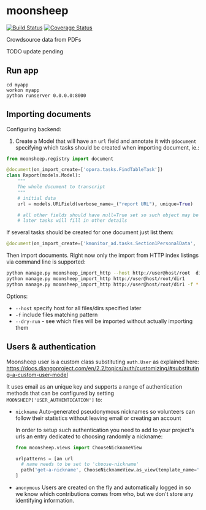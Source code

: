 # moonsheep
[![Build Status](https://travis-ci.org/themoonsheep/moonsheep.svg?branch=master)](https://travis-ci.org/themoonsheep/moonsheep)
[![Coverage Status](https://coveralls.io/repos/github/themoonsheep/moonsheep/badge.svg?branch=master)](https://coveralls.io/github/themoonsheep/moonsheep?branch=master)

Crowdsource data from PDFs

TODO update pending

## Run app
```
cd myapp
workon myapp
python runserver 0.0.0.0:8000
```


## Importing documents

Configuring backend:
1. Create a Model that will have an `url` field and annotate it with `@document` 
specifying which tasks should be created when importing document, ie.:

```python
from moonsheep.registry import document

@document(on_import_create=['opora.tasks.FindTableTask'])
class Report(models.Model):
    """
    The whole document to transcript
    """
    # initial data
    url = models.URLField(verbose_name=_("report URL"), unique=True)

    # all other fields should have null=True set so such object may be created just based on url.
    # later tasks will fill in other details 
```

If several tasks should be created for one document just list them:
```python
@document(on_import_create=['kmonitor_ad.tasks.Section1PersonalData', 'kmonitor_ad.tasks.Section2Properties', 'kmonitor_ad.tasks.Section3Movables'])
```

Then import documents. Right now only the import from HTTP index listings via command line is supported:

```bash
python manage.py moonsheep_import_http --host http://user@host/root  dir1 dir2/file1
python manage.py moonsheep_import_http http://user@host/root/dir1
python manage.py moonsheep_import_http http://user@host/root/dir1 -f *.pdf --dry-run
```

Options:
- `--host` specify host for all files/dirs specified later
- `-f` include files matching pattern
- `--dry-run` - see which files will be imported without actually importing them

## Users & authentication

Moonsheep user is a custom class substituting `auth.User` as explained here: https://docs.djangoproject.com/en/2.2/topics/auth/customizing/#substituting-a-custom-user-model

It uses email as an unique key and supports a range of authentication methods that can be configured by setting `MOONSHEEP['USER_AUTHENTICATION']` to:
- `nickname` Auto-generated pseudonymous nicknames so volunteers can follow their statistics without leaving email or creating an account 
    
   In order to setup such authentication you need to add to your project's urls an entry dedicated to choosing randomly a nickname:
   ```python
   from moonsheep.views import ChooseNicknameView

   urlpatterns = [an url
     # name needs to be set to 'choose-nickname'
     path('get-a-nickname', ChooseNicknameView.as_view(template_name='nickname.html'), name='choose-nickname'),
   ]
   ``` 
- `anonymous` Users are created on the fly and automatically logged in so we know which contributions comes from who, but we don't store any identifying information. 

